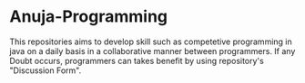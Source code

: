 # Anuja-Programming
This repositories aims to develop skill such as competetive programming in java on a daily basis in a collaborative manner between programmers.
If any Doubt occurs, programmers can takes benefit by using repository's "Discussion Form".

